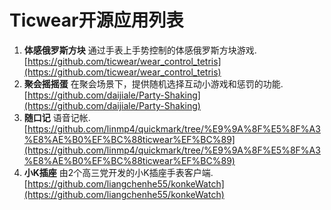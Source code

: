 # Ticwear开源应用列表
1. **体感俄罗斯方块** 通过手表上手势控制的体感俄罗斯方块游戏.     
[https://github.com/ticwear/wear_control_tetris](https://github.com/ticwear/wear_control_tetris)
1. **聚会摇摇蛋** 在聚会场景下，提供随机选择互动小游戏和惩罚的功能.     
[https://github.com/daijiale/Party-Shaking](https://github.com/daijiale/Party-Shaking)
1. **随口记** 语音记帐.     
[https://github.com/linmp4/quickmark/tree/%E9%9A%8F%E5%8F%A3%E8%AE%B0%EF%BC%88ticwear%EF%BC%89](https://github.com/linmp4/quickmark/tree/%E9%9A%8F%E5%8F%A3%E8%AE%B0%EF%BC%88ticwear%EF%BC%89)
1. **小K插座** 由2个高三党开发的小K插座手表客户端.     
[https://github.com/liangchenhe55/konkeWatch](https://github.com/liangchenhe55/konkeWatch)
